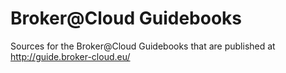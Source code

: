 Broker@Cloud Guidebooks
=======================

Sources for the Broker@Cloud Guidebooks that are published at http://guide.broker-cloud.eu/